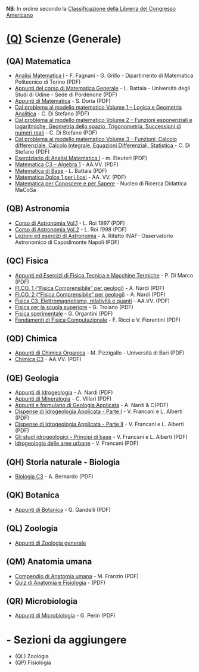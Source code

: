 **NB**: In ordine secondo la [Classificazione della Libreria del Congresso Americano](http://www.loc.gov/catdir/cpso/lcco/)

# [(Q)](http://www.loc.gov/aba/cataloging/classification/lcco/lcco_q.pdf) Scienze (Generale)

## (QA) Matematica

* [Analisi Matematica I](http://calvino.polito.it/~fagnani/AnMatI/Analisi%20I.pdf) - F. Fagnani - G. Grillo - Dipartimento di Matematica Politecnico di Torino (PDF)
* [Appunti del corso di Matematica Generale](http://www.batmath.it/matematica/0-appunti_uni/mat_gen.pdf) - L. Battaia - Università degli Studi di Udine - Sede di Pordenone (PDF)
* [Appunti di Matematica](https://www.unich.it/sites/default/files/allegatiparagrafo/06-10-2015/1.pdf) - S. Doria (PDF)
* [Dal problema al modello matematico Volume 1 – Logica e Geometria Analitica](https://www.matematicamente.it/staticfiles/manuali-cc/DiStefano-problema_modello-v1-4e-A2016.pdf) - C. Di Stefano (PDF)
* [Dal problema al modello matematico Volume 2 – Funzioni esponenziali e logaritmiche, Geometria dello spazio, Trigonometria, Successioni di numeri reali](https://www.matematicamente.it/staticfiles/manuali-cc/DiStefano-problema_modello-v2-4e-A2016.pdf) - C. Di Stefano (PDF)
* [Dal problema al modello matematico Volume 3 – Funzioni, Calcolo differenziale, Calcolo Integrale, Equazioni Differenziali, Statistica ](https://www.matematicamente.it/staticfiles/manuali-cc/DiStefano-problema_modello-v3-4e-A2016.pdf) - C. Di Stefano (PDF)
* [Eserciziario di Analisi Matematica I](http://www.di.univr.it/documenti/OccorrenzaIns/matdid/matdid259140.pdf) - m. Eleuteri (PDF)
* [Matematica C3 – Algebra 1](https://www.matematicamente.it/staticfiles/matematica-C3/algebra1_6ed_set2017.pdf) - AA.VV. (PDF)
* [Matematica di Base](http://www.batmath.it/matematica/mat_base/mbase.pdf) - L. Battaia (PDF)
* [Matematica Dolce 1 per i licei](https://bitbucket.org/zambu/matematicadolce/downloads/m_d_licei_21_1.pdf) - AA. VV. (PDF)
* [Matematica per Conoscere e per Sapere](http://macosa.dima.unige.it/proge.htm) - Nucleo di Ricerca Didattica MaCoSa


## (QB) Astronomia

* [Corso di Astronomia Vol.1](http://www.lorenzoroi.net/prelievi/CorsoAstro1.pdf) - L. Roi  _1997_ (PDF)
* [Corso di Astronomia Vol.2](http://www.lorenzoroi.net/prelievi/CorsoAstro2.pdf) - L. Roi  _1998_ (PDF)
* [Lezioni ed esercizi di Astronomia](http://www.na.astro.it/~rifatto/personale/dispense_di_astronomia.pdf) - A. Rifatto INAF- Osservatorio Astronomico di Capodimonte Napoli (PDF)


## (QC) Fisica

* [Appunti ed Esercizi di Fisica Tecnica e Macchine Termiche](http://www.den.unipi.it/paolo.dimarco/eps/ftmtidx1011.htm) - P. Di Marco (PDF)
* [FI.CO. 1 (“Fisica Comprensibile” per geologi)](http://geologia2000.anisn.it/FICO1.pdf) - A. Nardi (PDF)
* [FI.CO. 2 (“Fisica Comprensibile” per geologi)](http://geologia2000.anisn.it/FICO2.pdf) - A. Nardi (PDF)
* [Fisica C3, Elettromagnetismo, relatività e quanti](https://www.matematicamente.it/staticfiles/manuali-cc/Macchioro-FisicaC3-V.pdf) - AA.VV. (PDF)
* [Fisica per la scuola superiore](https://www.matematicamente.it/staticfiles/manuali-cc/G.Troiano-Fisica-superiori.pdf) - G. Troiano (PDF)
* [Fisica sperimentale](https://www.matematicamente.it/staticfiles/manuali-cc/Fisica-Sperimentale-dic2016.pdf) - G. Organtini (PDF)
* [Fondamenti di Fisica Computazionale](http://www.dsf.unica.it/~fiore/ffc.pdf) - F. Ricci e V. Fiorentini (PDF)


## (QD) Chimica

* [Appunti di Chimica Organica](https://www.uniba.it/ricerca/dipartimenti/disspa/attivita-didattica/materiale-didattico/materiale-di-elementi-di-chimica-della-prof.ssa-maria-pizzigallo-per-il-cl-stal/appunti-di-chimica-organica.pdf) - M. Pizzigallo - Università di Bari (PDF)
* [Chimica C3](https://www.matematicamente.it/staticfiles/manuali-cc/Matematicamente-ChimicaC3.pdf) - AA.VV. (PDF)


## (QE) Geologia

* [Appunti di Idrogeologia](http://geologia2000.anisn.it/IDROG.pdf) - A. Nardi (PDF)
* [Appunti di Mineralogia](http://geologia2000.anisn.it/MINER.pdf) - C. Villari (PDF)
* [Appunti e formulario di Geologia Applicata](http://geologia2000.anisn.it/GAPPLI.pdf) - A. Nardi & C(PDF)
* [Dispense di Idrogeologia Applicata - Parte I](http://www.engeology.eu/sites/default/files/didattica-attach/idrogeologia_applicata_i.pdf) - V. Francani e L. Alberti (PDF)
* [Dispense di Idrogeologia Applicata - Parte II](http://www.engeology.eu/sites/default/files/didattica-attach/5_disp_idrogeo_parte_ii.pdf) - V. Francani e L. Alberti (PDF)
* [Gli studi idrogeologici - Principi di base](http://www.engeology.eu/sites/default/files/didattica-attach/5_disp_idrogeo_parte_iii.pdf) - V. Francani e L. Alberti (PDF)
* [Idrogeologia delle aree urbane](http://www.engeology.eu/sites/default/files/didattica-attach/idrogeologia_urbana.pdf.pdf) - V. Francani (PDF)


## (QH) Storia naturale - Biologia

* [Biologia C3](https://www.matematicamente.it/staticfiles/manuali-cc/matematicamente-biologiaC3.pdf) - A. Bernardo (PDF)


## (QK) Botanica

* [Appunti di Botanica](http://www.itaspastori.gov.it/wordpress/wp-document/Studenti/Documentazione%20scaricabile/GuidoGandelli_BOTANICA_MARZO_2016.pdf) - G. Gandelli (PDF)


## (QL) Zoologia

* [Appunti di Zoologia generale](http://appuntidizoologia.blogspot.com)


## (QM) Anatomia umana

* [Compendio di Anatomia umana](http://www.massimofranzin.it/pdf/dispensaanatomiaumanacompendioriassunto.pdf) - M. Franzin (PDF)
* [Quiz di Anatomia e Fisiologia](http://www.tuttocina.it/corsi/anatomia/quiz_anatomia_generale.pdf) - (PDF)


## (QR) Microbiologia

* [Appunti di Microbiologia](http://www.istitutopalatucci.it/libri/scienze/Microbiologia-Perin.pdf) - G. Perin (PDF)


# - Sezioni da aggiungere

* (QL) Zoologia
* (QP) Fisiologia
